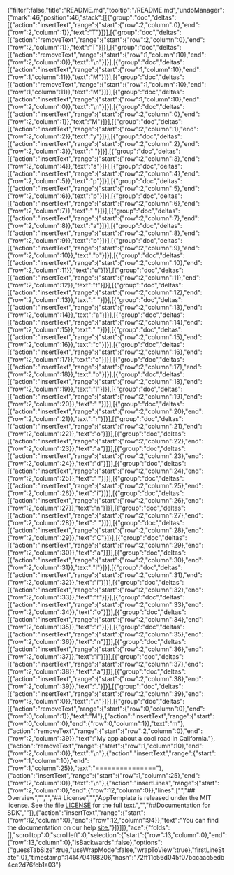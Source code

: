 {"filter":false,"title":"README.md","tooltip":"/README.md","undoManager":{"mark":46,"position":46,"stack":[[{"group":"doc","deltas":[{"action":"insertText","range":{"start":{"row":2,"column":0},"end":{"row":2,"column":1}},"text":"T"}]}],[{"group":"doc","deltas":[{"action":"removeText","range":{"start":{"row":2,"column":0},"end":{"row":2,"column":1}},"text":"T"}]}],[{"group":"doc","deltas":[{"action":"removeText","range":{"start":{"row":1,"column":10},"end":{"row":2,"column":0}},"text":"\n"}]}],[{"group":"doc","deltas":[{"action":"insertText","range":{"start":{"row":1,"column":10},"end":{"row":1,"column":11}},"text":"M"}]}],[{"group":"doc","deltas":[{"action":"removeText","range":{"start":{"row":1,"column":10},"end":{"row":1,"column":11}},"text":"M"}]}],[{"group":"doc","deltas":[{"action":"insertText","range":{"start":{"row":1,"column":10},"end":{"row":2,"column":0}},"text":"\n"}]}],[{"group":"doc","deltas":[{"action":"insertText","range":{"start":{"row":2,"column":0},"end":{"row":2,"column":1}},"text":"M"}]}],[{"group":"doc","deltas":[{"action":"insertText","range":{"start":{"row":2,"column":1},"end":{"row":2,"column":2}},"text":"y"}]}],[{"group":"doc","deltas":[{"action":"insertText","range":{"start":{"row":2,"column":2},"end":{"row":2,"column":3}},"text":" "}]}],[{"group":"doc","deltas":[{"action":"insertText","range":{"start":{"row":2,"column":3},"end":{"row":2,"column":4}},"text":"a"}]}],[{"group":"doc","deltas":[{"action":"insertText","range":{"start":{"row":2,"column":4},"end":{"row":2,"column":5}},"text":"p"}]}],[{"group":"doc","deltas":[{"action":"insertText","range":{"start":{"row":2,"column":5},"end":{"row":2,"column":6}},"text":"p"}]}],[{"group":"doc","deltas":[{"action":"insertText","range":{"start":{"row":2,"column":6},"end":{"row":2,"column":7}},"text":" "}]}],[{"group":"doc","deltas":[{"action":"insertText","range":{"start":{"row":2,"column":7},"end":{"row":2,"column":8}},"text":"a"}]}],[{"group":"doc","deltas":[{"action":"insertText","range":{"start":{"row":2,"column":8},"end":{"row":2,"column":9}},"text":"b"}]}],[{"group":"doc","deltas":[{"action":"insertText","range":{"start":{"row":2,"column":9},"end":{"row":2,"column":10}},"text":"o"}]}],[{"group":"doc","deltas":[{"action":"insertText","range":{"start":{"row":2,"column":10},"end":{"row":2,"column":11}},"text":"u"}]}],[{"group":"doc","deltas":[{"action":"insertText","range":{"start":{"row":2,"column":11},"end":{"row":2,"column":12}},"text":"t"}]}],[{"group":"doc","deltas":[{"action":"insertText","range":{"start":{"row":2,"column":12},"end":{"row":2,"column":13}},"text":" "}]}],[{"group":"doc","deltas":[{"action":"insertText","range":{"start":{"row":2,"column":13},"end":{"row":2,"column":14}},"text":"a"}]}],[{"group":"doc","deltas":[{"action":"insertText","range":{"start":{"row":2,"column":14},"end":{"row":2,"column":15}},"text":" "}]}],[{"group":"doc","deltas":[{"action":"insertText","range":{"start":{"row":2,"column":15},"end":{"row":2,"column":16}},"text":"c"}]}],[{"group":"doc","deltas":[{"action":"insertText","range":{"start":{"row":2,"column":16},"end":{"row":2,"column":17}},"text":"o"}]}],[{"group":"doc","deltas":[{"action":"insertText","range":{"start":{"row":2,"column":17},"end":{"row":2,"column":18}},"text":"o"}]}],[{"group":"doc","deltas":[{"action":"insertText","range":{"start":{"row":2,"column":18},"end":{"row":2,"column":19}},"text":"l"}]}],[{"group":"doc","deltas":[{"action":"insertText","range":{"start":{"row":2,"column":19},"end":{"row":2,"column":20}},"text":" "}]}],[{"group":"doc","deltas":[{"action":"insertText","range":{"start":{"row":2,"column":20},"end":{"row":2,"column":21}},"text":"r"}]}],[{"group":"doc","deltas":[{"action":"insertText","range":{"start":{"row":2,"column":21},"end":{"row":2,"column":22}},"text":"o"}]}],[{"group":"doc","deltas":[{"action":"insertText","range":{"start":{"row":2,"column":22},"end":{"row":2,"column":23}},"text":"a"}]}],[{"group":"doc","deltas":[{"action":"insertText","range":{"start":{"row":2,"column":23},"end":{"row":2,"column":24}},"text":"d"}]}],[{"group":"doc","deltas":[{"action":"insertText","range":{"start":{"row":2,"column":24},"end":{"row":2,"column":25}},"text":" "}]}],[{"group":"doc","deltas":[{"action":"insertText","range":{"start":{"row":2,"column":25},"end":{"row":2,"column":26}},"text":"i"}]}],[{"group":"doc","deltas":[{"action":"insertText","range":{"start":{"row":2,"column":26},"end":{"row":2,"column":27}},"text":"n"}]}],[{"group":"doc","deltas":[{"action":"insertText","range":{"start":{"row":2,"column":27},"end":{"row":2,"column":28}},"text":" "}]}],[{"group":"doc","deltas":[{"action":"insertText","range":{"start":{"row":2,"column":28},"end":{"row":2,"column":29}},"text":"C"}]}],[{"group":"doc","deltas":[{"action":"insertText","range":{"start":{"row":2,"column":29},"end":{"row":2,"column":30}},"text":"a"}]}],[{"group":"doc","deltas":[{"action":"insertText","range":{"start":{"row":2,"column":30},"end":{"row":2,"column":31}},"text":"l"}]}],[{"group":"doc","deltas":[{"action":"insertText","range":{"start":{"row":2,"column":31},"end":{"row":2,"column":32}},"text":"i"}]}],[{"group":"doc","deltas":[{"action":"insertText","range":{"start":{"row":2,"column":32},"end":{"row":2,"column":33}},"text":"f"}]}],[{"group":"doc","deltas":[{"action":"insertText","range":{"start":{"row":2,"column":33},"end":{"row":2,"column":34}},"text":"o"}]}],[{"group":"doc","deltas":[{"action":"insertText","range":{"start":{"row":2,"column":34},"end":{"row":2,"column":35}},"text":"r"}]}],[{"group":"doc","deltas":[{"action":"insertText","range":{"start":{"row":2,"column":35},"end":{"row":2,"column":36}},"text":"n"}]}],[{"group":"doc","deltas":[{"action":"insertText","range":{"start":{"row":2,"column":36},"end":{"row":2,"column":37}},"text":"i"}]}],[{"group":"doc","deltas":[{"action":"insertText","range":{"start":{"row":2,"column":37},"end":{"row":2,"column":38}},"text":"a"}]}],[{"group":"doc","deltas":[{"action":"insertText","range":{"start":{"row":2,"column":38},"end":{"row":2,"column":39}},"text":"."}]}],[{"group":"doc","deltas":[{"action":"insertText","range":{"start":{"row":2,"column":39},"end":{"row":3,"column":0}},"text":"\n"}]}],[{"group":"doc","deltas":[{"action":"removeText","range":{"start":{"row":0,"column":0},"end":{"row":0,"column":1}},"text":"M"},{"action":"insertText","range":{"start":{"row":0,"column":0},"end":{"row":0,"column":1}},"text":"m"},{"action":"removeText","range":{"start":{"row":2,"column":0},"end":{"row":2,"column":39}},"text":"My app about a cool road in California."},{"action":"removeText","range":{"start":{"row":1,"column":10},"end":{"row":2,"column":0}},"text":"\n"},{"action":"insertText","range":{"start":{"row":1,"column":10},"end":{"row":1,"column":25}},"text":"==============="},{"action":"insertText","range":{"start":{"row":1,"column":25},"end":{"row":2,"column":0}},"text":"\n"},{"action":"insertLines","range":{"start":{"row":2,"column":0},"end":{"row":12,"column":0}},"lines":["","## Overview","","","## License","","AppTemplate is released under the MIT license.  See the file [LICENSE](./LICENSE) for the full text.","","##Documentation for SDK",""]},{"action":"insertText","range":{"start":{"row":12,"column":0},"end":{"row":12,"column":94}},"text":"You can find the documentation on our help [site.](https://help.rallydev.com/apps/2.0rc3/doc/)"}]}]]},"ace":{"folds":[],"scrolltop":0,"scrollleft":0,"selection":{"start":{"row":13,"column":0},"end":{"row":13,"column":0},"isBackwards":false},"options":{"guessTabSize":true,"useWrapMode":false,"wrapToView":true},"firstLineState":0},"timestamp":1414704198206,"hash":"72ff11c56d045f07bccaac5edb4ce2d76fcb1a03"}